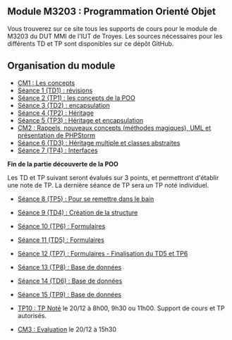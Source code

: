 ## Module M3203 : Programmation Orienté Objet

Vous trouverez sur ce site tous les supports de cours pour le module de M3203 du DUT MMI de l'IUT de Troyes. Les sources nécessaires pour les différents TD et TP sont disponibles sur ce dépôt GitHub.

## Organisation du module

* [CM1 : Les concepts](CM1_M3203_POO_1617.pptx)
* [Séance 1 (TD1) : révisions](seance1/sujet.md)
* [Séance 2 (TP1) : les concepts de la POO](seance2/sujet.md)
* [Séance 3 (TD2) : encapsulation](seance3/sujet.md)
* [Séance 4 (TP2) : Héritage](seance4/sujet.md)
* [Séance 5 (TP3) : Héritage et encapsulation](seance5/sujet.md)
* [CM2 : Rappels, nouveaux concepts (méthodes magiques), UML et présentation de PHPStorm](CM1_M3203_POO_1617.pptx)
* [Séance 6 (TD3) : Héritage multiple et classes abstraites](seance6/sujet.md)
* [Séance 7 (TP4) : Interfaces](seance7/sujet.md)

**Fin de la partie découverte de la POO**

Les TD et TP suivant seront évalués sur 3 points, et permettront d'établir une note de TP. La dernière séance de TP sera un TP noté individuel.

* [Séance 8 (TP5) : Pour se remettre dans le bain](seance8/sujet.md)

* [Séance 9 (TD4) : Création de la structure](seance9/sujet.md)
* [Séance 10 (TP6) : Formulaires](seance10/sujet.md)
* [Séance 11 (TD5) : Formulaires](seance11/sujet.md)
* [Séance 12 (TP7) : Formulaires - Finalisation du TD5 et TP6](seance12/sujet.md)
* [Séance 13 (TP8) : Base de données](seance13/sujet.md)
* [Séance 14 (TD6) : Base de données](seance14/sujet.md)
* [Séance 15 (TP9) : Base de données](seance15/sujet.md)
* [TP10 : TP Noté](seance16/sujet.md) le 20/12 à 8h00, 9h30 ou 11h00. Support de cours et TP autorisés.
* [CM3 : Evaluation](cm3/sujet.md) le 20/12 à 15h30


